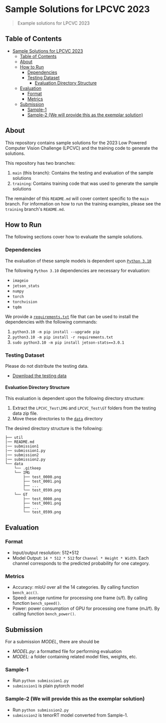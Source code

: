 # Sample Solutions for LPCVC 2023

> Example solutions for LPCVC 2023

## Table of Contents

- [Sample Solutions for LPCVC 2023](#sample-solutions-for-lpcvc-2023)
  - [Table of Contents](#table-of-contents)
  - [About](#about)
  - [How to Run](#how-to-run)
    - [Dependencies](#dependencies)
    - [Testing Dataset](#testing-dataset)
      - [Evaluation Directory Structure](#evaluation-directory-structure)
  - [Evaluation](#evaluation)
    - [Format](#format)
    - [Metrics](#metrics)
  - [Submission](#submission)
    - [Sample-1](#sample-1)
    - [Sample-2 (We will provide this as the exemplar solution)](#sample-2-we-will-provide-this-as-the-exemplar-solution)

## About

This repository contains sample solutions for the 2023 Low Powered Computer
Vision Challenge (LPCVC) and the training code to generate the solutions.

This repository has two branches:

1. `main` (this branch): Contains the testing and evaluation of the sample
   solutions
1. `training`: Contains training code that was used to generate the sample
   solutions

The remainder of this `README.md` will cover content specific to the `main`
branch. For information on how to run the training examples, please see the
`training` branch's `README.md`.

## How to Run

The following sections cover how to evaluate the sample solutions.

### Dependencies

The evaluation of these sample models is dependent upon
[`Python 3.10`](https://www.python.org/downloads/release/python-3109/)

The following `Python 3.10` dependencies are necessary for evaluation:

- `imageio`
- `jetson_stats`
- `numpy`
- `torch`
- `torchvision`
- `tqdm`

We provide a [`requirements.txt`](requirements.txt) file that can be used to
install the dependencies with the following commands:

1. `python3.10 -m pip install --upgrade pip`
1. `python3.10 -m pip install -r requirements.txt`
1. `sudo python3.10 -m pip install jetson-stats==3.0.1`

### Testing Dataset

Please do not distribute the testing data.

- [Download the testing data](https://drive.google.com/file/d/1cXHE2TKSqbl4u1haTGhBhwcUkt_RUhsl/view?usp=share_link)

#### Evaluation Directory Structure

This evaluation is dependent upon the following directory structure:

1. Extract the `LPCVC_Test\IMG` and `LPCVC_Test\GT` folders from the testing
   data zip file.
1. Move these directories to the [`data`](data/) directory

The desired directory structure is the following:

```shell
├── util
|── README.md
|── submission1
|── submission1.py
|── submission2
|── submission2.py
└── data
    └── .gitkeep
    └── IMG
        ├── test_0000.png
        ├── test_0001.png
        ├── ...
        └── test_0599.png
    └── GT
        ├── test_0000.png
        ├── test_0001.png
        ├── ...
        └── test_0599.png
```

## Evaluation

### Format

- Input/output resolution: 512\*512
- Model Output: `14 * 512 * 512` for `Channel * Height * Width`. Each channel
  corresponds to the predicted probability for one category.

### Metrics

- Accuracy: mIoU over all the 14 categories. By calling function `bench_acc()`.
- Speed: average runtime for processing one frame (s/f). By calling function
  `bench_speed()`.
- Power: power consumption of GPU for processing one frame (mJ/f). By calling
  function `bench_power()`.

## Submission

For a submission *MODEL*, there are should be

- *MODEL.py*: a formatted file for performing evaluation
- *MODEL*: a folder containing related model files, weights, etc.

### Sample-1

- Run `python submission1.py`
- `submission1` is plain pytorch model

### Sample-2 (We will provide this as the exemplar solution)

- Run `python submission2.py`
- `submission2` is tenorRT model converted from Sample-1.
